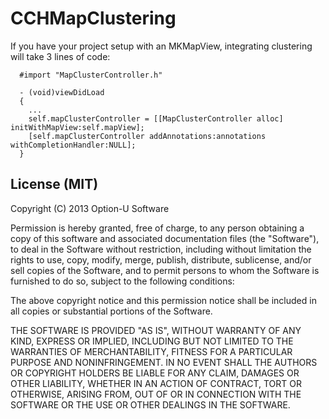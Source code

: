 CCHMapClustering
================

If you have your project setup with an MKMapView, integrating clustering will take 3 lines of code:

````
  #import "MapClusterController.h"
  
  - (void)viewDidLoad
  {
    ...
    self.mapClusterController = [[MapClusterController alloc] initWithMapView:self.mapView];
    [self.mapClusterController addAnnotations:annotations withCompletionHandler:NULL];
  }

````
## License (MIT)

Copyright (C) 2013 Option-U Software

Permission is hereby granted, free of charge, to any person obtaining a copy of this software and associated documentation files (the "Software"), to deal in the Software without restriction, including without limitation the rights to use, copy, modify, merge, publish, distribute, sublicense, and/or sell copies of the Software, and to permit persons to whom the Software is furnished to do so, subject to the following conditions:

The above copyright notice and this permission notice shall be included in all copies or substantial portions of the Software.

THE SOFTWARE IS PROVIDED "AS IS", WITHOUT WARRANTY OF ANY KIND, EXPRESS OR IMPLIED, INCLUDING BUT NOT LIMITED TO THE WARRANTIES OF MERCHANTABILITY, FITNESS FOR A PARTICULAR PURPOSE AND NONINFRINGEMENT. IN NO EVENT SHALL THE AUTHORS OR COPYRIGHT HOLDERS BE LIABLE FOR ANY CLAIM, DAMAGES OR OTHER LIABILITY, WHETHER IN AN ACTION OF CONTRACT, TORT OR OTHERWISE, ARISING FROM, OUT OF OR IN CONNECTION WITH THE SOFTWARE OR THE USE OR OTHER DEALINGS IN THE SOFTWARE.
